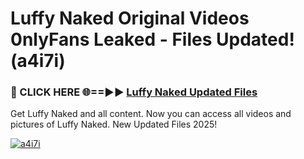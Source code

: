 # Luffy Naked Original Videos 0nlyFans Leaked - Files Updated! (a4i7i)

<h3>🔴 CLICK HERE 🌐==►► <a href="https://tinyurl.com/yckcrads" rel="nofollow">Luffy Naked Updated Files</a></h3>

Get Luffy Naked and all content. Now you can access all videos and pictures of Luffy Naked. New Updated Files 2025!

[![a4i7i](https://i.imgur.com/hpKpOFt.gif)](https://tinyurl.com/yckcrads)
